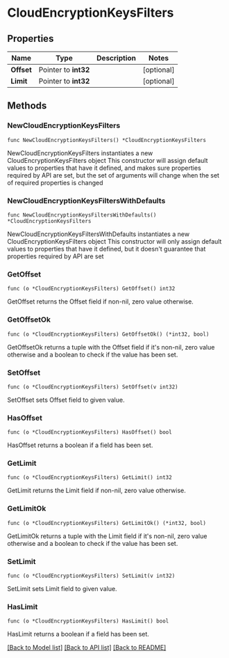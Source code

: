 # CloudEncryptionKeysFilters

## Properties

Name | Type | Description | Notes
------------ | ------------- | ------------- | -------------
**Offset** | Pointer to **int32** |  | [optional] 
**Limit** | Pointer to **int32** |  | [optional] 

## Methods

### NewCloudEncryptionKeysFilters

`func NewCloudEncryptionKeysFilters() *CloudEncryptionKeysFilters`

NewCloudEncryptionKeysFilters instantiates a new CloudEncryptionKeysFilters object
This constructor will assign default values to properties that have it defined,
and makes sure properties required by API are set, but the set of arguments
will change when the set of required properties is changed

### NewCloudEncryptionKeysFiltersWithDefaults

`func NewCloudEncryptionKeysFiltersWithDefaults() *CloudEncryptionKeysFilters`

NewCloudEncryptionKeysFiltersWithDefaults instantiates a new CloudEncryptionKeysFilters object
This constructor will only assign default values to properties that have it defined,
but it doesn't guarantee that properties required by API are set

### GetOffset

`func (o *CloudEncryptionKeysFilters) GetOffset() int32`

GetOffset returns the Offset field if non-nil, zero value otherwise.

### GetOffsetOk

`func (o *CloudEncryptionKeysFilters) GetOffsetOk() (*int32, bool)`

GetOffsetOk returns a tuple with the Offset field if it's non-nil, zero value otherwise
and a boolean to check if the value has been set.

### SetOffset

`func (o *CloudEncryptionKeysFilters) SetOffset(v int32)`

SetOffset sets Offset field to given value.

### HasOffset

`func (o *CloudEncryptionKeysFilters) HasOffset() bool`

HasOffset returns a boolean if a field has been set.

### GetLimit

`func (o *CloudEncryptionKeysFilters) GetLimit() int32`

GetLimit returns the Limit field if non-nil, zero value otherwise.

### GetLimitOk

`func (o *CloudEncryptionKeysFilters) GetLimitOk() (*int32, bool)`

GetLimitOk returns a tuple with the Limit field if it's non-nil, zero value otherwise
and a boolean to check if the value has been set.

### SetLimit

`func (o *CloudEncryptionKeysFilters) SetLimit(v int32)`

SetLimit sets Limit field to given value.

### HasLimit

`func (o *CloudEncryptionKeysFilters) HasLimit() bool`

HasLimit returns a boolean if a field has been set.


[[Back to Model list]](../README.md#documentation-for-models) [[Back to API list]](../README.md#documentation-for-api-endpoints) [[Back to README]](../README.md)


